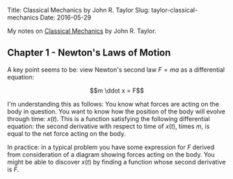 Title: Classical Mechanics by John R. Taylor
Slug: taylor-classical-mechanics
Date: 2016-05-29


My notes on [Classical Mechanics](http://www.amazon.com/Classical-Mechanics-John-R-Taylor/dp/189138922X) by John R. Taylor.


## Chapter 1 - Newton's Laws of Motion

A key point seems to be: view Newton's second law $F = ma$ as a differential equation:

$$m \ddot x = F$$

I'm understanding this as follows: You know what forces are acting on the body in question. You want to know how the position of the body will evolve through time: $x(t)$. This is a function satisfying the following differential equation: the second derivative with respect to time of $x(t)$, times $m$, is equal to the net force acting on the body.

In practice: in a typical problem you have some expression for $F$ derived from consideration of a diagram showing forces acting on the body. You might be able to discover $x(t)$ by finding a function whose second derivative is $F$.
